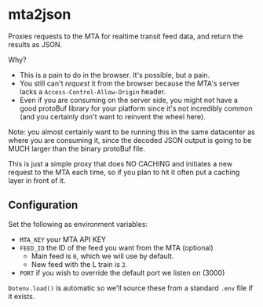 # mta2json
Proxies requests to the MTA for realtime transit feed data, and return the results as JSON.

Why?

 * This is a pain to do in the browser.  It's possible, but a pain.
 * You still can't *request* it from the browser because the MTA's server lacks a `Access-Control-Allow-Origin` header.
 * Even if you are consuming on the server side, you might not have a good protoBuf library for your platform since it's not incredibly common (and you certainly don't want to reinvent the wheel here).

Note: you almost certainly want to be running this in the same datacenter as where you are consuming it, since the decoded JSON output is going to be MUCH larger than the binary protoBuf file.

This is just a simple proxy that does NO CACHING and initiates a new request to the MTA each time, so if you plan to hit it often put a caching layer in front of it.

## Configuration
Set the following as environment variables:

  * `MTA_KEY` your MTA API KEY
  * `FEED_ID` the ID of the feed you want from the MTA (optional)  
    - Main feed is `0`, which we will use by default.
    - New feed with the L train is `2`.
  * `PORT` if you wish to override the default port we listen on (3000)

`Dotenv.load()` is automatic so we'll source these from a standard `.env` file if it exists.
